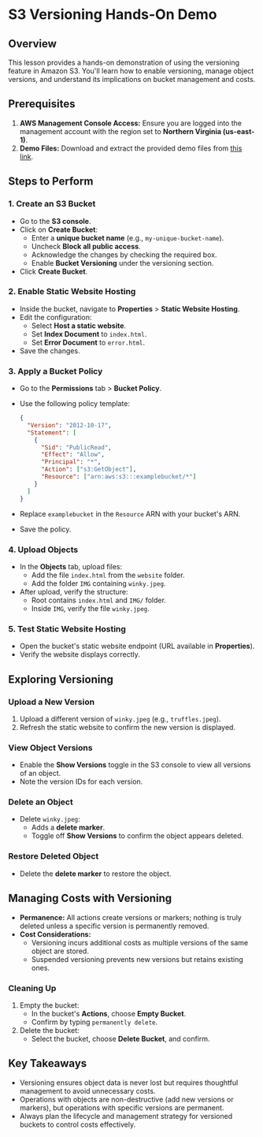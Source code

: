 # S3 Versioning Hands-On Demo

## Overview

This lesson provides a hands-on demonstration of using the versioning feature in Amazon S3. You'll learn how to enable versioning, manage object versions, and understand its implications on bucket management and costs.

## Prerequisites

1. **AWS Management Console Access:** Ensure you are logged into the management account with the region set to **Northern Virginia (us-east-1)**.
2. **Demo Files:** Download and extract the provided demo files from [this link](https://learn-cantrill-labs.s3.amazonaws.com/awscoursedemos/0046-aws-mixed-s3versioning/s3_versioning.zip).

## Steps to Perform

### 1. **Create an S3 Bucket**

- Go to the **S3 console**.
- Click on **Create Bucket**:
  - Enter a **unique bucket name** (e.g., `my-unique-bucket-name`).
  - Uncheck **Block all public access**.
  - Acknowledge the changes by checking the required box.
  - Enable **Bucket Versioning** under the versioning section.
- Click **Create Bucket**.

### 2. **Enable Static Website Hosting**

- Inside the bucket, navigate to **Properties** > **Static Website Hosting**.
- Edit the configuration:
  - Select **Host a static website**.
  - Set **Index Document** to `index.html`.
  - Set **Error Document** to `error.html`.
- Save the changes.

### 3. **Apply a Bucket Policy**

- Go to the **Permissions** tab > **Bucket Policy**.
- Use the following policy template:

  ```json
  {
    "Version": "2012-10-17",
    "Statement": [
      {
        "Sid": "PublicRead",
        "Effect": "Allow",
        "Principal": "*",
        "Action": ["s3:GetObject"],
        "Resource": ["arn:aws:s3:::examplebucket/*"]
      }
    ]
  }
  ```

- Replace `examplebucket` in the `Resource` ARN with your bucket's ARN.
- Save the policy.

### 4. **Upload Objects**

- In the **Objects** tab, upload files:
  - Add the file `index.html` from the `website` folder.
  - Add the folder `IMG` containing `winky.jpeg`.
- After upload, verify the structure:
  - Root contains `index.html` and `IMG/` folder.
  - Inside `IMG`, verify the file `winky.jpeg`.

### 5. **Test Static Website Hosting**

- Open the bucket's static website endpoint (URL available in **Properties**).
- Verify the website displays correctly.

## Exploring Versioning

### Upload a New Version

1. Upload a different version of `winky.jpeg` (e.g., `truffles.jpeg`).
2. Refresh the static website to confirm the new version is displayed.

### View Object Versions

- Enable the **Show Versions** toggle in the S3 console to view all versions of an object.
- Note the version IDs for each version.

### Delete an Object

- Delete `winky.jpeg`:
  - Adds a **delete marker**.
  - Toggle off **Show Versions** to confirm the object appears deleted.

### Restore Deleted Object

- Delete the **delete marker** to restore the object.

## Managing Costs with Versioning

- **Permanence:** All actions create versions or markers; nothing is truly deleted unless a specific version is permanently removed.
- **Cost Considerations:**
  - Versioning incurs additional costs as multiple versions of the same object are stored.
  - Suspended versioning prevents new versions but retains existing ones.

### Cleaning Up

1. Empty the bucket:
   - In the bucket's **Actions**, choose **Empty Bucket**.
   - Confirm by typing `permanently delete`.
2. Delete the bucket:
   - Select the bucket, choose **Delete Bucket**, and confirm.

## Key Takeaways

- Versioning ensures object data is never lost but requires thoughtful management to avoid unnecessary costs.
- Operations with objects are non-destructive (add new versions or markers), but operations with specific versions are permanent.
- Always plan the lifecycle and management strategy for versioned buckets to control costs effectively.

